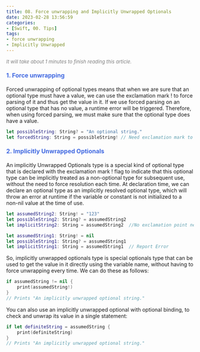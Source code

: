```yaml
---
title: 08. Force unwrapping and Implicitly Unwrapped Optionals
date: 2023-02-28 13:56:59
categories: 
- [Swift, 00. Tips]
tags:
- force unwrapping
- Implicitly Unwrapped
---
```


<font color=gray size=2>*It will take about 1 minutes to finish reading this article.*</font>

#### <font size=3 color=#4169E1> 1. Force unwrapping </font> 
Forced unwrapping of optional types means that when we are sure that an optional type must have a value, we can use the exclamation mark ! to force parsing of it and thus get the value in it. If we use forced parsing on an optional type that has no value, a runtime error will be triggered. Therefore, when using forced parsing, we must make sure that the optional type does have a value.
```Swift
let possibleString: String? = "An optional string."
let forcedString: String = possibleString! // Need exclamation mark to get value
```

#### <font size=3 color=#4169E1> 2. Implicitly Unwrapped Optionals </font> 
An implicitly Unwrapped Optionals type is a special kind of optional type that is declared with the exclamation mark ! flag to indicate that this optional type can be implicitly treated as a non-optional type for subsequent use, without the need to force resolution each time. At declaration time, we can declare an optional type as an implicitly resolved optional type, which will throw an error at runtime if the variable or constant is not initialized to a non-nil value at the time of use.

```Swift
let assumedString2: String! = "123"
let possibleString2: String? = assumedString2
let implicitString2: String = assumedString2  //No exclamation point needed
```

```Swift
let assumedString1: String! = nil
let possibleString1: String? = assumedString1
let implicitString1: String = assumedString1  // Report Error
```
So, implicitly unwrapped optionals type is special optionals type that can be used to get the value in it directly using the variable name, without having to force unwrapping every time.
We can do these as follows:
```Swift
if assumedString != nil {
    print(assumedString!)
}
// Prints "An implicitly unwrapped optional string."
```
You can also use an implicitly unwrapped optional with optional binding, to check and unwrap its value in a single statement:
```Swift
if let definiteString = assumedString {
    print(definiteString)
}
// Prints "An implicitly unwrapped optional string."
```
